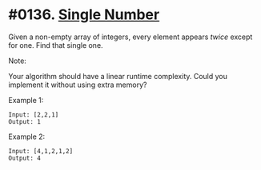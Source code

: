 # #0136. [Single Number](https://leetcode.com/problems/single-number/description/) 

Given a non-empty array of integers, every element appears _twice_ except for one. Find that single one.

Note:

Your algorithm should have a linear runtime complexity. Could you implement it without using extra memory?

Example 1:
    
    
    
    Input: [2,2,1]
    Output: 1
    

Example 2:
    
    
    
    Input: [4,1,2,1,2]
    Output: 4
